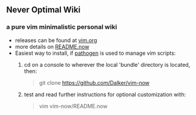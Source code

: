 ## Never Optimal Wiki
### a pure vim minimalistic personal wiki
* releases can be found at [vim.org](http://www.vim.org/scripts/script.php?script_id=5263)
* more details on [README.now](https://github.com/Dalker/vim-now/blob/master/README.now)
* Easiest way to install, if [pathogen](https://github.com/tpope/vim-pathogen) is used to manage vim scripts:
  1.  cd on a console to wherever the local 'bundle' directory is located, then:

      > git clone https://github.com/Dalker/vim-now
  2.  test and read further instructions for optional customization with:

      > vim vim-now/README.now

